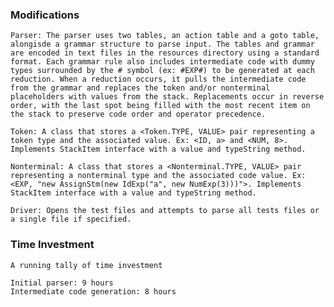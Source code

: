 ### Modifications
    Parser: The parser uses two tables, an action table and a goto table, alongisde a grammar structure to parse input. The tables and grammar are encoded in text files in the resources directory using a standard format. Each grammar rule also includes intermediate code with dummy types surrounded by the # symbol (ex: #EXP#) to be generated at each reduction. When a reduction occurs, it pulls the intermediate code from the grammar and replaces the token and/or nonterminal placeholders with values from the stack. Replacements occur in reverse order, with the last spot being filled with the most recent item on the stack to preserve code order and operator precedence. 

    Token: A class that stores a <Token.TYPE, VALUE> pair representing a token type and the associated value. Ex: <ID, a> and <NUM, 8>. Implements StackItem interface with a value and typeString method.

    Nonterminal: A class that stores a <Nonterminal.TYPE, VALUE> pair representing a nonterminal type and the associated code value. Ex: <EXP, "new AssignStm(new IdExp("a", new NumExp(3)))">. Implements StackItem interface with a value and typeString method. 

    Driver: Opens the test files and attempts to parse all tests files or a single file if specified. 

### Time Investment

    A running tally of time investment

    Initial parser: 9 hours
    Intermediate code generation: 8 hours